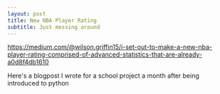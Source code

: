 ```yaml
---
layout: post
title: New NBA Player Rating
subtitle: Just messing around
---
```


<https://medium.com/@wilson.griffin15/i-set-out-to-make-a-new-nba-player-rating-comprised-of-advanced-statistics-that-are-already-a0d8f4db1610>

Here's a blogpost I wrote for a school project a month after being introduced to python
